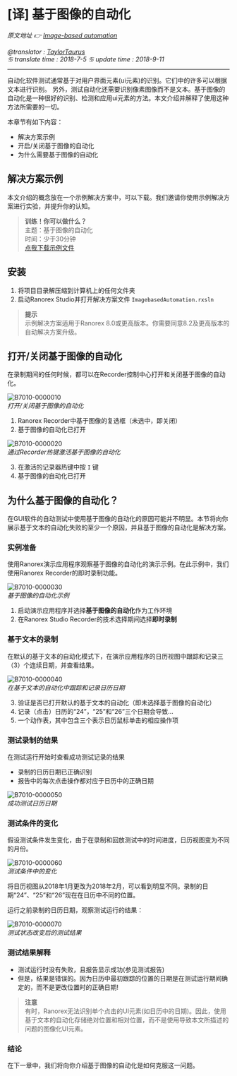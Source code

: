 # [译] 基于图像的自动化

*原文地址 👉 [Image-based automation][0]*

*@translator : [TaylorTaurus](https://github.com/taylortaurus)*  
*♋ translate time : 2018-7-5*
*♋ update time : 2018-9-11*

---

自动化软件测试通常基于对用户界面元素(ui元素)的识别。它们中的许多可以根据文本进行识别。
另外，测试自动化还需要识别像素图像而不是文本。基于图像的自动化是一种很好的识别、检测和应用ui元素的方法。本文介绍并解释了使用这种方法所需要的一切。

本章节有如下内容：

- 解决方案示例
- 开启/关闭基于图像的自动化
- 为什么需要基于图像的自动化

## 解决方案示例

本文介绍的概念放在一个示例解决方案中，可以下载。我们邀请你使用示例解决方案进行实验，并提升你的认知。

> **训练！你可以做什么？**  
> 主题：基于图像的自动化  
> 时间：少于30分钟  
> [点我下载示例文件][1]

[0]: https://www.ranorex.com/help/latest/ranorex-studio-advanced/image-based-automation/introduction/
[1]: https://www.ranorex.com/rx-media/rx-user-guide/v8.2/download/RxSampleImageBased.zip  

## 安装

1. 将项目目录解压缩到计算机上的任何文件夹  
2. 启动Ranorex Studio并打开解决方案文件 `ImagebasedAutomation.rxsln`  

> **提示**  
> 示例解决方案适用于Ranorex 8.0或更高版本。你需要同意8.2及更高版本的自动解决方案升级。  

## 打开/关闭基于图像的自动化  

在录制期间的任何时候，都可以在Recorder控制中心打开和关闭基于图像的自动化。  

![B7010-0000010](https://gitee.com/taylortaurus/RX_UserGuide_GitBook_Picbed/raw/master/Image-basedAutomation/B7010-0000010.png)  
*打开/关闭基于图像的自动化*  

1. Ranorex Recorder中基于图像的复选框（未选中，即关闭）  
2. 基于图像的自动化已打开  

![B7010-0000020](https://gitee.com/taylortaurus/RX_UserGuide_GitBook_Picbed/raw/master/Image-basedAutomation/B7010-0000020.png)  
*通过Recorder热键激活基于图像的自动化*  

3. 在激活的记录器热键中按 `I` 键  
4. 基于图像的自动化已打开  

## 为什么基于图像的自动化？  

在GUI软件的自动测试中使用基于图像的自动化的原因可能并不明显。本节将向你展示基于文本的自动化失败的至少一个原因，并且基于图像的自动化是解决方案。 

### 实例准备  

使用Ranorex演示应用程序观察基于图像的自动化的演示示例。在此示例中，我们使用Ranorex Recorder的即时录制功能。 

![B7010-0000030](https://gitee.com/taylortaurus/RX_UserGuide_GitBook_Picbed/raw/master/Image-basedAutomation/B7010-0000030.png)  
*基于图像的自动化示例*  

1. 启动演示应用程序并选择**基于图像的自动化**作为工作环境  
2. 在Ranorex Studio Recorder的技术选择期间选择**即时录制**  

### 基于文本的录制  

在默认的基于文本的自动化模式下，在演示应用程序的日历视图中跟踪和记录三（3）个连续日期，并查看结果。  

![B7010-0000040](https://gitee.com/taylortaurus/RX_UserGuide_GitBook_Picbed/raw/master/Image-basedAutomation/B7010-0000040.png)  
*在基于文本的自动化中跟踪和记录日历日期*  

3. 验证是否已打开默认的基于文本的自动化（即未选择基于图像的自动化）  
4. 记录（点击）日历的“24”，“25”和“26”三个日期会导致...
5. 一个动作表，其中包含三个表示日历鼠标单击的相应操作项

### 测试录制的结果

在测试运行开始时查看成功测试记录的结果

- 录制的日历日期已正确识别
- 报告中的每次点击操作都对应于日历中的正确日期

![B7010-0000050](https://gitee.com/taylortaurus/RX_UserGuide_GitBook_Picbed/raw/master/Image-basedAutomation/B7010-0000050.gif)  
*成功测试日历日期*

### 测试条件的变化

假设测试条件发生变化，由于在录制和回放测试中的时间进度，日历视图变为不同的月份。

![B7010-0000060](https://gitee.com/taylortaurus/RX_UserGuide_GitBook_Picbed/raw/master/Image-basedAutomation/B7010-0000060.png)  
*测试条件中的变化*

将日历视图从2018年1月更改为2018年2月，可以看到明显不同。录制的日期“24”、“25”和“26”现在在日历中不同的位置。

运行之前录制的日历日期，观察测试运行的结果：

![B7010-0000070](https://gitee.com/taylortaurus/RX_UserGuide_GitBook_Picbed/raw/master/Image-basedAutomation/B7010-0000070.gif)  
*测试状态改变后的测试结果*


### 测试结果解释

- 测试运行时没有失败，且报告显示成功(参见测试报告)
- 但是，结果是错误的。因为日历中最初跟踪的位置的日期是在测试运行期间确定的，而不是更改位置时的正确日期!

> **注意**  
> 有时，Ranorex无法识别单个点击的UI元素(如日历中的日期)。因此，使用基于文本的自动化存储绝对位置和相对位置，而不是使用导致本文所描述的问题的图像化UI元素。

### 结论

在下一章中，我们将向你介绍基于图像的自动化是如何克服这一问题。